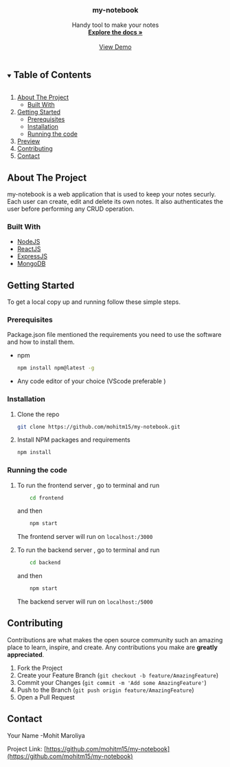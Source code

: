 



<!-- PROJECT LOGO -->
<br />
<p align="center">

  <h3 align="center">my-notebook</h3>

  <p align="center">
    Handy tool to make your notes
    <br />
    <a href="https://github.com/mohitm15/my-notebook"><strong>Explore the docs »</strong></a>
    <br />
    <br />
    <a href="https://github.com/github_username/repo_name">View Demo</a>
    
    
  </p>
</p>



<!-- TABLE OF CONTENTS -->
<details open="open">
  <summary><h2 style="display: inline-block">Table of Contents</h2></summary>
  <ol>
    <li>
      <a href="#about-the-project">About The Project</a>
      <ul>
        <li><a href="#built-with">Built With</a></li>
      </ul>
    </li>
    <li>
      <a href="#getting-started">Getting Started</a>
      <ul>
        <li><a href="#prerequisites">Prerequisites</a></li>
        <li><a href="#installation">Installation</a></li>
       <li><a href="#runningcode">Running the code</a></li>
      </ul>
    </li>
    <li><a href="#rpreview">Preview</a></li>
    <li><a href="#contributing">Contributing</a></li>
    <li><a href="#contact">Contact</a></li>
  </ol>
</details>



<!-- ABOUT THE PROJECT -->
## About The Project

my-notebook is a web application that is used to keep your notes securly. Each user can create, edit and delete its own notes. It also authenticates the user before performing any CRUD operation.





### Built With

* [NodeJS](https://nodejs.org/en/)
* [ReactJS](https://reactjs.org/)
* [ExpressJS](https://expressjs.com/)
* [MongoDB](https://www.mongodb.com/)




<!-- GETTING STARTED -->
## Getting Started

To get a local copy up and running follow these simple steps.

### Prerequisites

Package.json file mentioned the requirements you need to use the software and how to install them.
* npm
  ```sh
  npm install npm@latest -g
  ```

* Any code editor of your choice (VScode preferable )

### Installation

1. Clone the repo
   ```sh
   git clone https://github.com/mohitm15/my-notebook.git
   ```
2. Install NPM packages and requirements
   ```sh
   npm install
   ```

### Running the code

1. To run the frontend server , go to terminal and run
    ```sh
        cd frontend
    ```

    and then 
    ```sh
        npm start
    ```
   
    The frontend server will run on `localhost:/3000`

2. To run the backend server , go to terminal and run
    ```sh
        cd backend
    ```

    and then 
    ```sh
        npm start
    ```
   
    The backend server will run on `localhost:/5000`

<!-- CONTRIBUTING -->
## Contributing

Contributions are what makes the open source community such an amazing place to learn, inspire, and create. Any contributions you make are **greatly appreciated**.

1. Fork the Project
2. Create your Feature Branch (`git checkout -b feature/AmazingFeature`)
3. Commit your Changes (`git commit -m 'Add some AmazingFeature'`)
4. Push to the Branch (`git push origin feature/AmazingFeature`)
5. Open a Pull Request





<!-- CONTACT -->
## Contact

Your Name -Mohit Maroliya

Project Link: [https://github.com/mohitm15/my-notebook](https://github.com/mohitm15/my-notebook)

